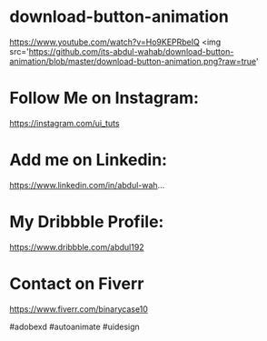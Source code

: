 # download-button-animation
https://www.youtube.com/watch?v=Ho9KEPRbeIQ
<img src='https://github.com/its-abdul-wahab/download-button-animation/blob/master/download-button-animation.png?raw=true'



# Follow Me on Instagram: 
https://instagram.com/ui_tuts
# Add me on Linkedin: 
https://www.linkedin.com/in/abdul-wah...
# My Dribbble Profile: 
https://www.dribbble.com/abdul192
# Contact on Fiverr 
https://www.fiverr.com/binarycase10

#adobexd #autoanimate #uidesign
